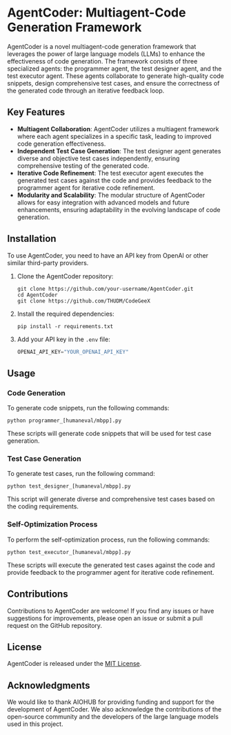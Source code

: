 # AgentCoder: Multiagent-Code Generation Framework

AgentCoder is a novel multiagent-code generation framework that leverages the power of large language models (LLMs) to enhance the effectiveness of code generation. The framework consists of three specialized agents: the programmer agent, the test designer agent, and the test executor agent. These agents collaborate to generate high-quality code snippets, design comprehensive test cases, and ensure the correctness of the generated code through an iterative feedback loop.

## Key Features

- **Multiagent Collaboration**: AgentCoder utilizes a multiagent framework where each agent specializes in a specific task, leading to improved code generation effectiveness.
- **Independent Test Case Generation**: The test designer agent generates diverse and objective test cases independently, ensuring comprehensive testing of the generated code.
- **Iterative Code Refinement**: The test executor agent executes the generated test cases against the code and provides feedback to the programmer agent for iterative code refinement.
- **Modularity and Scalability**: The modular structure of AgentCoder allows for easy integration with advanced models and future enhancements, ensuring adaptability in the evolving landscape of code generation.

## Installation

To use AgentCoder, you need to have an API key from OpenAI or other similar third-party providers.
1. Clone the AgentCoder repository:
   ```
   git clone https://github.com/your-username/AgentCoder.git
   cd AgentCoder
   git clone https://github.com/THUDM/CodeGeeX
   ```

2. Install the required dependencies:
   ```
   pip install -r requirements.txt
   ```

3. Add your API key in the `.env` file:
   ```python
   OPENAI_API_KEY="YOUR_OPENAI_API_KEY"
   ```

## Usage

### Code Generation

To generate code snippets, run the following commands:
```
python programmer_[humaneval/mbpp].py
```
These scripts will generate code snippets that will be used for test case generation.

### Test Case Generation

To generate test cases, run the following command:
```
python test_designer_[humaneval/mbpp].py
```
This script will generate diverse and comprehensive test cases based on the coding requirements.

### Self-Optimization Process

To perform the self-optimization process, run the following commands:
```
python test_executor_[humaneval/mbpp].py
```
These scripts will execute the generated test cases against the code and provide feedback to the programmer agent for iterative code refinement.


## Contributions

Contributions to AgentCoder are welcome! If you find any issues or have suggestions for improvements, please open an issue or submit a pull request on the GitHub repository.

## License

AgentCoder is released under the [MIT License](LICENSE).

## Acknowledgments

We would like to thank AIOHUB for providing funding and support for the development of AgentCoder. We also acknowledge the contributions of the open-source community and the developers of the large language models used in this project.
